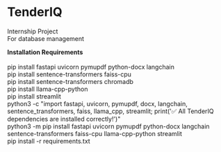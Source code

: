 # TenderIQ

Internship Project <br> For database management

<b>Installation Requirements</b>
<br><br>
pip install fastapi uvicorn pymupdf python-docx langchain
<br>
pip install sentence-transformers faiss-cpu
<br>
pip install sentence-transformers chromadb
<br>
pip install llama-cpp-python
<br>
pip install streamlit
<br>
python3 -c "import fastapi, uvicorn, pymupdf, docx, langchain, sentence_transformers, faiss, llama_cpp, streamlit; print('✅ All TenderIQ dependencies are installed correctly!')"
<br>
python3 -m pip install fastapi uvicorn pymupdf python-docx langchain sentence-transformers faiss-cpu llama-cpp-python streamlit
<br>
pip install -r requirements.txt
